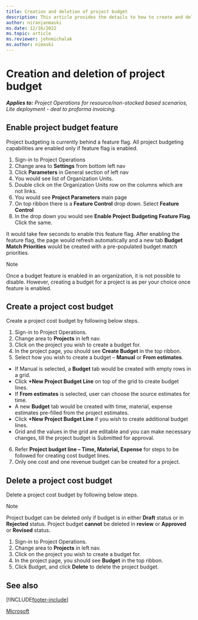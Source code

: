 ```yaml
---
title: Creation and deletion of project budget
description: This article provides the details to how to create and delete a project cost budget.
author: niranjanmaski
ms.date: 12/16/2022
ms.topic: article
ms.reviewer: johnmichalak
ms.author: nimaski
---
```


# Creation and deletion of project budget

_**Applies to:** Project Operations for resource/non-stocked based scenarios, Lite deployment - deal to proforma invoicing._

## Enable project budget feature

Project budgeting is currently behind a feature flag. All project budgeting capabilities are enabled only if feature flag is enabled.

  1.	Sign-in to Project Operations
  2.	Change area to **Settings** from bottom left nav
  3.	Click **Parameters** in General section of left nav
  4.	You would see list of Organization Units. 
  5.	Double click on the Organization Units row on the columns which are not links. 
  6.	You would see **Project Parameters** main page
  7.	On top ribbon there is a **Feature Control** drop down. Select **Feature Control**
  8.	In the drop down you would see **Enable Project Budgeting Feature Flag**. Click the same.
 
It would take few seconds to enable this feature flag. 
After enabling the feature flag, the page would refresh automatically and a new tab **Budget Match Priorities** would be created with a pre-populated budget match priorities.


> [!NOTE]
> Once a budget feature is enabled in an organization, it is not possible to disable. However, creating a budget for a project is as per your choice once feature is enabled.

## Create a project cost budget

Create a project cost budget by following below steps. 

  1.	Sign-in to Project Operations.
  2.	Change area to **Projects** in left nav. 
  3.	Click on the project you wish to create a budget for.  
  4.	In the project page, you should see **Create Budget** in the top ribbon.  
  5.	Select how you wish to create a budget – **Manual** or **From estimates**.
  
  - If Manual is selected, a **Budget** tab would be created with empty rows in a grid.
  - Click **+New Project Budget Line** on top of the grid to create budget lines.
  - If **From estimates** is selected, user can choose the source estimates for time.
  - A new **Budget** tab would be created with time, material, expense estimates pre-filled from the project estimates.
  - Click **+New Project Budget Line** if you wish to create additional budget lines.
  - Grid and the values in the grid are editable and you can make necessary changes, till the project budget is Submitted for approval.
    
  6.	Refer **Project budget line – Time, Material, Expense** for steps to be followed for creating cost budget lines.  
  7.	Only one cost and one revenue budget can be created for a project.

## Delete a project cost budget

Delete a project cost budget by following below steps. 

> [!NOTE]
> Project budget can be deleted only if budget is in either **Draft** status or in **Rejected** status. Project budget **cannot** be deleted in **review** or **Approved** or **Revised** status.

  1.	Sign-in to Project Operations.
  2.	Change area to **Projects** in left nav.
  3.	Click on the project you wish to create a budget for.
  4.	In the project page, you should see **Budget** in the top ribbon. 
  5.	Click Budget, and click **Delete** to delete the project budget.
  

## See also


[!INCLUDE[footer-include](../../includes/footer-banner.md)]

[Microsoft](https://www.microsoft.com)

